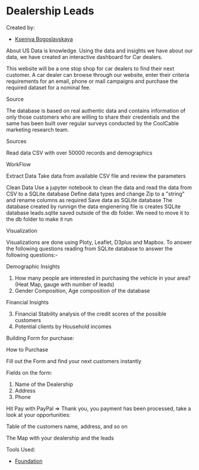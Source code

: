 # Dealership Leads

Created by:
- [Kseniya Bogoslavskaya](https://chique.dev/)

About US
Data is knowledge. Using the data and insights we have about our data, we have created an interactive dashboard for Car dealers. 

This website will be a one stop shop for car dealers to find their next customer. A car dealer can browse through our website, enter their criteria requirements for an email, phone or mail campaigns and purchase the required dataset for a nominal fee. 

Source 

The database is based on real authentic data and contains information of only those customers who are willing to share their credentials and the same has been built over regular surveys conducted by the CoolCable marketing research team.    

Sources

Read data CSV with over 50000 records and demographics

WorkFlow

Extract Data
Take data from available CSV file and review the parameters 

Clean Data
Use a jupyter notebook to clean the data and read the data from CSV to a SQLite database
Define data types and change Zip to a "string" and rename columns as required
Save data as SQLite database
The database created by runnign the data engienering file is creates SQLite database leads.sqlite saved outside of the db folder. We need to move it to the db folder to make it run 

Visualization

Visualizations are done using Ploty, Leaflet, D3plus and Mapbox. To answer the following questions reading from SQLite database to answer the following questions:-

Demographic Insights

1. How many people are interested in purchasing the vehicle in your area? (Heat Map, gauge with number of leads)
2. Gender Composition, Age composition of the database

Financial Insights

3. Financial Stability analysis of the credit scores of the possible customers
4. Potential clients by Household incomes

Building Form for purchase:

How to Purchase

Fill out the Form and find your next customers instantly 

Fields on the form:
1. Name of the Dealership
2. Address
5. Phone 

Hit Pay with PayPal => Thank you, you payment has been processed, take a look at your opportunities:

Table of the customers name, address, and so on

The Map with your dealership and the leads 

Tools Used: 
- [Foundation](https://foundation.zurb.com/sites/docs/)
